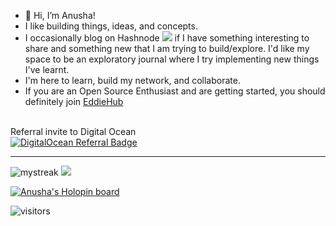 - 👋 Hi, I’m Anusha!
- I like building things, ideas, and concepts.
- I occasionally blog on Hashnode <a href="https://anushasridharan.in"><img src="https://img.shields.io/badge/Hashnode-2962FF?style=for-the-badge&logo=hashnode&logoColor=white"></a> if I have something interesting to share and something new that I am trying to build/explore. I'd like my space to be an exploratory journal where I try implementing new things I've learnt. 
- I'm here to learn, build my network, and collaborate.
- If you are an Open Source Enthusiast and are getting started, you should definitely join [EddieHub](https://github.com/EddieHubCommunity)

<br>
Referral invite to Digital Ocean
<br>
<a href="https://www.digitalocean.com/?refcode=29da0435ce32&utm_campaign=Referral_Invite&utm_medium=Referral_Program&utm_source=badge"><img src="https://web-platforms.sfo2.cdn.digitaloceanspaces.com/WWW/Badge%201.svg" alt="DigitalOcean Referral Badge" /></a>

<hr>
<img src="https://github-readme-streak-stats.herokuapp.com?user=anushas-dev&theme=vision-friendly-dark&date_format=M%20j%5B%2C%20Y%5D" alt="mystreak"/>

<img src="https://github-profile-trophy.vercel.app/?username=anushas-dev&theme=discord" />

[![Anusha's Holopin board](https://holopin.me/anushas)](https://holopin.io/@anushas)

![visitors](https://visitor-badge.laobi.icu/badge?page_id=anushas-dev)
